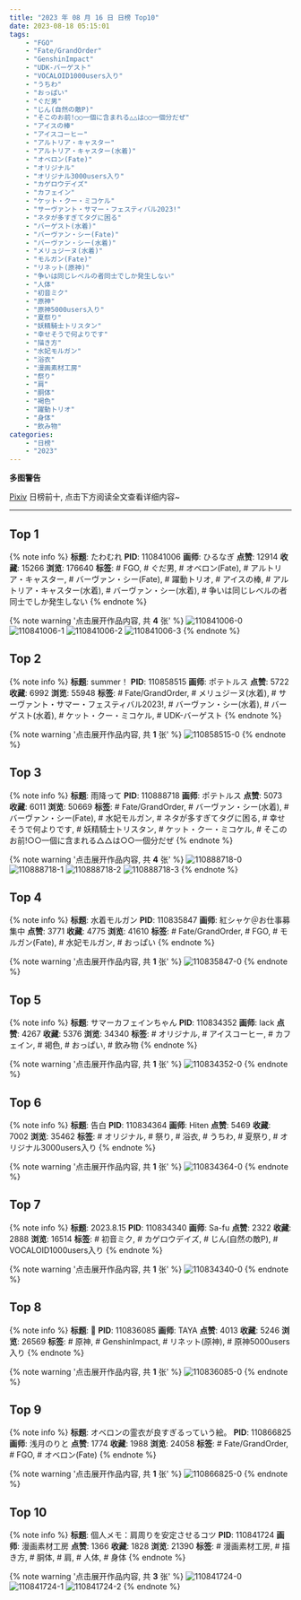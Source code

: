 ```yaml
---
title: "2023 年 08 月 16 日 日榜 Top10"
date: 2023-08-18 05:15:01
tags:
    - "FGO"
    - "Fate/GrandOrder"
    - "GenshinImpact"
    - "UDK-バーゲスト"
    - "VOCALOID1000users入り"
    - "うちわ"
    - "おっぱい"
    - "ぐだ男"
    - "じん(自然の敵P)"
    - "そこのお前!○○一個に含まれる△△は○○一個分だぜ"
    - "アイスの棒"
    - "アイスコーヒー"
    - "アルトリア・キャスター"
    - "アルトリア・キャスター(水着)"
    - "オベロン(Fate)"
    - "オリジナル"
    - "オリジナル3000users入り"
    - "カゲロウデイズ"
    - "カフェイン"
    - "ケット・クー・ミコケル"
    - "サーヴァント・サマー・フェスティバル2023!"
    - "ネタが多すぎてタグに困る"
    - "バーゲスト(水着)"
    - "バーヴァン・シー(Fate)"
    - "バーヴァン・シー(水着)"
    - "メリュジーヌ(水着)"
    - "モルガン(Fate)"
    - "リネット(原神)"
    - "争いは同じレベルの者同士でしか発生しない"
    - "人体"
    - "初音ミク"
    - "原神"
    - "原神5000users入り"
    - "夏祭り"
    - "妖精騎士トリスタン"
    - "幸せそうで何よりです"
    - "描き方"
    - "水妃モルガン"
    - "浴衣"
    - "漫画素材工房"
    - "祭り"
    - "肩"
    - "胴体"
    - "褐色"
    - "躍動トリオ"
    - "身体"
    - "飲み物"
categories:
    - "日榜"
    - "2023"
---
```


<i class="fa fa-triangle-exclamation"></i>**多图警告**<i class="fa fa-triangle-exclamation"></i>

[Pixiv](https://www.pixiv.net/) 日榜前十, 点击下方阅读全文查看详细内容~

<!-- more -->

---

## Top 1

{% note info %}
**标题**: たわむれ
**PID**: 110841006 **画师**: ひるなぎ
**点赞**: 12914 **收藏**: 15266 **浏览**: 176640
**标签**: # FGO, # ぐだ男, # オベロン(Fate), # アルトリア・キャスター, # バーヴァン・シー(Fate), # 躍動トリオ, # アイスの棒, # アルトリア・キャスター(水着), # バーヴァン・シー(水着), # 争いは同じレベルの者同士でしか発生しない
{% endnote %}

{% note warning '点击展开作品内容, 共 **4** 张' %}
![110841006-0](https://i.pixiv.re/img-original/img/2023/08/15/06/00/07/110841006_p0.jpg)
![110841006-1](https://i.pixiv.re/img-original/img/2023/08/15/06/00/07/110841006_p1.jpg)
![110841006-2](https://i.pixiv.re/img-original/img/2023/08/15/06/00/07/110841006_p2.jpg)
![110841006-3](https://i.pixiv.re/img-original/img/2023/08/15/06/00/07/110841006_p3.jpg)
{% endnote %}

## Top 2

{% note info %}
**标题**: summer！
**PID**: 110858515 **画师**: ポテトルス
**点赞**: 5722 **收藏**: 6992 **浏览**: 55948
**标签**: # Fate/GrandOrder, # メリュジーヌ(水着), # サーヴァント・サマー・フェスティバル2023!, # バーヴァン・シー(水着), # バーゲスト(水着), # ケット・クー・ミコケル, # UDK-バーゲスト
{% endnote %}

{% note warning '点击展开作品内容, 共 **1** 张' %}
![110858515-0](https://i.pixiv.re/img-original/img/2023/08/15/20/14/03/110858515_p0.jpg)
{% endnote %}

## Top 3

{% note info %}
**标题**: 雨降って
**PID**: 110888718 **画师**: ポテトルス
**点赞**: 5073 **收藏**: 6011 **浏览**: 50669
**标签**: # Fate/GrandOrder, # バーヴァン・シー(水着), # バーヴァン・シー(Fate), # 水妃モルガン, # ネタが多すぎてタグに困る, # 幸せそうで何よりです, # 妖精騎士トリスタン, # ケット・クー・ミコケル, # そこのお前!○○一個に含まれる△△は○○一個分だぜ
{% endnote %}

{% note warning '点击展开作品内容, 共 **4** 张' %}
![110888718-0](https://i.pixiv.re/img-original/img/2023/08/16/19/52/50/110888718_p0.jpg)
![110888718-1](https://i.pixiv.re/img-original/img/2023/08/16/19/52/50/110888718_p1.jpg)
![110888718-2](https://i.pixiv.re/img-original/img/2023/08/16/19/52/50/110888718_p2.jpg)
![110888718-3](https://i.pixiv.re/img-original/img/2023/08/16/19/52/50/110888718_p3.jpg)
{% endnote %}

## Top 4

{% note info %}
**标题**: 水着モルガン
**PID**: 110835847 **画师**: 紅シャケ＠お仕事募集中
**点赞**: 3771 **收藏**: 4775 **浏览**: 41610
**标签**: # Fate/GrandOrder, # FGO, # モルガン(Fate), # 水妃モルガン, # おっぱい
{% endnote %}

{% note warning '点击展开作品内容, 共 **1** 张' %}
![110835847-0](https://i.pixiv.re/img-original/img/2023/08/15/00/37/02/110835847_p0.jpg)
{% endnote %}

## Top 5

{% note info %}
**标题**: サマーカフェインちゃん
**PID**: 110834352 **画师**: lack
**点赞**: 4267 **收藏**: 5376 **浏览**: 34340
**标签**: # オリジナル, # アイスコーヒー, # カフェイン, # 褐色, # おっぱい, # 飲み物
{% endnote %}

{% note warning '点击展开作品内容, 共 **1** 张' %}
![110834352-0](https://i.pixiv.re/img-original/img/2023/08/15/00/00/41/110834352_p0.png)
{% endnote %}

## Top 6

{% note info %}
**标题**: 告白
**PID**: 110834364 **画师**: Hiten
**点赞**: 5469 **收藏**: 7002 **浏览**: 35462
**标签**: # オリジナル, # 祭り, # 浴衣, # うちわ, # 夏祭り, # オリジナル3000users入り
{% endnote %}

{% note warning '点击展开作品内容, 共 **1** 张' %}
![110834364-0](https://i.pixiv.re/img-original/img/2023/08/15/00/00/46/110834364_p0.jpg)
{% endnote %}

## Top 7

{% note info %}
**标题**: 2023.8.15
**PID**: 110834340 **画师**: Sa-fu
**点赞**: 2322 **收藏**: 2888 **浏览**: 16514
**标签**: # 初音ミク, # カゲロウデイズ, # じん(自然の敵P), # VOCALOID1000users入り
{% endnote %}

{% note warning '点击展开作品内容, 共 **1** 张' %}
![110834340-0](https://i.pixiv.re/img-original/img/2023/08/15/00/00/34/110834340_p0.jpg)
{% endnote %}

## Top 8

{% note info %}
**标题**: 💙
**PID**: 110836085 **画师**: TAYA
**点赞**: 4013 **收藏**: 5246 **浏览**: 26569
**标签**: # 原神, # GenshinImpact, # リネット(原神), # 原神5000users入り
{% endnote %}

{% note warning '点击展开作品内容, 共 **1** 张' %}
![110836085-0](https://i.pixiv.re/img-original/img/2023/08/15/00/46/03/110836085_p0.jpg)
{% endnote %}

## Top 9

{% note info %}
**标题**: オベロンの霊衣が良すぎるっていう絵。
**PID**: 110866825 **画师**: 浅月のりと
**点赞**: 1774 **收藏**: 1988 **浏览**: 24058
**标签**: # Fate/GrandOrder, # FGO, # オベロン(Fate)
{% endnote %}

{% note warning '点击展开作品内容, 共 **1** 张' %}
![110866825-0](https://i.pixiv.re/img-original/img/2023/08/16/00/00/35/110866825_p0.jpg)
{% endnote %}

## Top 10

{% note info %}
**标题**: 個人メモ：肩周りを安定させるコツ
**PID**: 110841724 **画师**: 漫画素材工房
**点赞**: 1366 **收藏**: 1828 **浏览**: 21390
**标签**: # 漫画素材工房, # 描き方, # 胴体, # 肩, # 人体, # 身体
{% endnote %}

{% note warning '点击展开作品内容, 共 **3** 张' %}
![110841724-0](https://i.pixiv.re/img-original/img/2023/08/15/08/48/21/110841724_p0.jpg)
![110841724-1](https://i.pixiv.re/img-original/img/2023/08/15/08/48/21/110841724_p1.jpg)
![110841724-2](https://i.pixiv.re/img-original/img/2023/08/15/08/48/21/110841724_p2.jpg)
{% endnote %}
